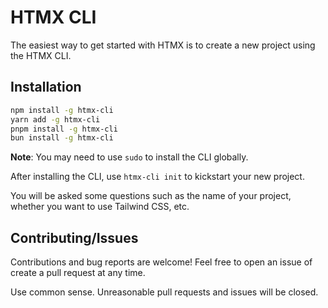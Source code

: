 # HTMX CLI

The easiest way to get started with HTMX is to create a new project using the HTMX CLI.

## Installation

```bash
npm install -g htmx-cli
yarn add -g htmx-cli
pnpm install -g htmx-cli
bun install -g htmx-cli
```

**Note**: You may need to use `sudo` to install the CLI globally.

After installing the CLI, use `htmx-cli init` to kickstart your new project.

You will be asked some questions such as the name of your project, whether you want to use Tailwind CSS, etc.

## Contributing/Issues

Contributions and bug reports are welcome! Feel free to open an issue of create a pull request at any time.

Use common sense. Unreasonable pull requests and issues will be closed.
